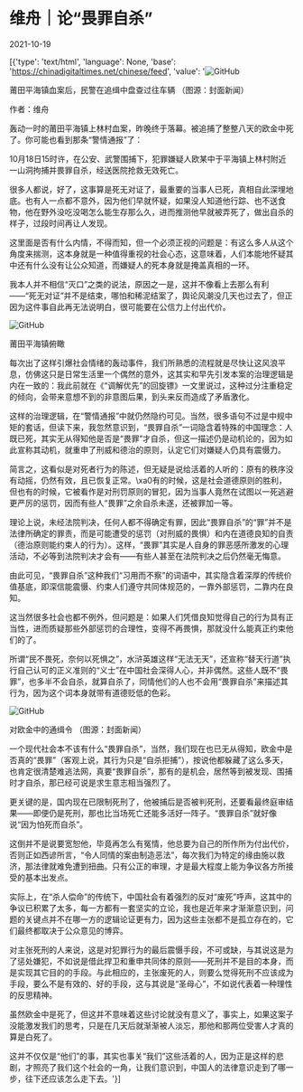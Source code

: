 # 维舟｜论“畏罪自杀”

2021-10-19

[{'type': 'text/html', 'language': None, 'base': 'https://chinadigitaltimes.net/chinese/feed', 'value': '![GitHub](https://chinadigitaltimes.net/chinese/files/2021/10/image-1634638762767.png)

莆田平海镇血案后，民警在追缉中盘查过往车辆 （图源：封面新闻） 

作者：维舟

轰动一时的莆田平海镇上林村血案，昨晚终于落幕。被追捕了整整八天的欧金中死了。你可能也看到那条“警情通报”了：



10月18日15时许，在公安、武警围捕下，犯罪嫌疑人欧某中于平海镇上林村附近一山洞拘捕并畏罪自杀，经送医院抢救无效死亡。



很多人都说，好了，这事算是死无对证了，最重要的当事人已死，真相自此深埋地底。也有人一点都不意外，因为他们早就怀疑，如果没人知道他行踪、也不送食物，他在野外没吃没喝怎么能生存那么久，进而推测他早就被弄死了，做出自杀的样子，过段时间再让人发现。

这里面是否有什么内情，不得而知，但一个必须正视的问题是：有这么多人从这个角度来揣测，这本身就是一种值得重视的社会心态，这意味着，人们本能地怀疑其中还有什么没有让公众知道，而嫌疑人的死本身就是掩盖真相的一环。

我本人并不相信“灭口”之类的说法，原因之一是，这并不像看上去那么有利——“死无对证”并不是结束，哪怕和稀泥结案了，舆论风潮没几天也过去了，但正因为这件事自此再无法说明白，很可能要在公信力上付出代价。

![GitHub](https://chinadigitaltimes.net/chinese/files/2021/10/post-672251-616e9d38a09e2.)

 莆田平海镇俯瞰 

每次出了这样引爆社会情绪的轰动事件，我们所熟悉的流程就是尽快让这风浪平息，仿佛这只是日常生活里一个偶然的意外，这其实和早先引发本案的治理逻辑是内在一致的：我此前就在《“调解优先”的回旋镖》一文里说过，这种过分注重稳定的倾向，会带来意想不到的非意图后果，到头来反而造成了矛盾激化。

这样的治理逻辑，在“警情通报”中就仍然隐约可见。当然，很多语句不过是中规中矩的套话，但读下来，我忽然意识到，“畏罪自杀”一词隐含着特殊的中国理念：人既已死，其实无从得知他是否是“畏罪”才自杀，但这一描述仍是动机论的，因为如此宣称其动机，就重申了刑威和德治的原则，认定它们对嫌疑人仍具有震慑力。

简言之，这看似是对死者行为的陈述，但无疑是说给活着的人听的：原有的秩序没有动摇，仍然有效，且已恢复正常。\xa0有的时候，这是社会道德原则的胜利，但也有的时候，它被看作是对刑罚原则的冒犯，因为当事人竟然在试图以一死逃避更严厉的惩罚，因而有些人“畏罪”之余自杀未遂，还被罪加一等。

理论上说，未经法院判决，任何人都不得确定有罪，因此“畏罪自杀”的“罪”并不是法律所确定的罪责，而是可能遭受的惩罚（对刑威的畏惧）和内在道德良知的自责（德治原则能约束人的行为）。这样，“畏罪”其实是人自身的罪恶感所激发的心理活动，不必等到法院判决才会有——有些人甚至在法院判决之后仍然毫无悔意。

由此可见，“畏罪自杀”这种我们“习用而不察”的词语中，其实隐含着深厚的传统价值基底，即深信能震慑、约束人们遵守共同体规范的，一靠外部惩罚，二靠内在良知。

这当然很多社会也都不例外，但问题是：如果人们凭借良知觉得自己的行为具有正当性，进而质疑那些外部惩罚的合理性，变得不再畏惧，那就没什么能真正约束他们的了。

所谓“民不畏死，奈何以死惧之”，水浒英雄这样“无法无天”，还宣称“替天行道”执行自己认可的正义准则的“义士”在中国社会深得人心，并非偶然。这些人既不“畏罪”，也多半不会自杀，就算自杀了，同情他们的人也不会用“畏罪自杀”来描述其行为，因为这个词本身就带有道德贬低的色彩。

![GitHub](https://chinadigitaltimes.net/chinese/files/2021/10/post-672251-616e9d39339da.png)

对欧金中的通缉令 （图源：封面新闻） 

一个现代社会本不该有什么“畏罪自杀”，当然，我们现在也已无从得知，欧金中是否真的“畏罪”（客观上说，其行为只是“自杀拒捕”），按说他都躲藏了这么多天，也肯定很清楚难逃法网，真要“畏罪自杀”，那有的是机会，居然等到被发现、围捕时才自杀，那已经可说是求生意志相当强烈了。

更关键的是，国内现在已限制死刑了，他被捕后是否被判死刑，还要看最终庭审结果——即便仍是死刑，那也比当场死亡还能多活好一阵子。“畏罪自杀”就好像说“因为怕死而自杀”。

这倒并不是说要宽恕他，毕竟再怎么有冤情，他总要为自己的所作所为付出代价，否则正如西谚所言，“令人同情的案由制造恶法”，每次我们为特定的缘由施以救济，那法律就难免遭到扭曲。只有公正的审理，才是最大程度上能为争议各方所接受的基本出发点。

实际上，在“杀人偿命”的传统下，中国社会有着强烈的反对“废死”呼声，这其中的争议已积累了太多，每一方都有一套坚实的立论，我也是近年来才渐渐意识到，问题的关键点并不在哪一方的逻辑论证更有力，因为这些主张都不是孤立存在的，它们最终都取决于公众意见的博弈。

对主张死刑的人来说，这是对犯罪行为的最后震慑手段，不可或缺，与其说这是为了惩处嫌犯，不如说是借此捍卫和重申共同体的原则——死刑并不是目的本身，而是实现其它目的的手段。与此相应的，主张废死的人，则要么觉得死刑不应该成为手段，要么不是有效的、好的手段，这与其说是“圣母心”，不如说代表着一种理性的反思精神。

虽然欧金中是死了，但这并不意味着这些讨论就没有意义了，事实上，如果这案子没能激发我们的思考，只是在几天后就渐渐被人淡忘，那他和那两位受害人才真的算是白死了。

这并不仅仅是“他们”的事，其实也事关“我们”这些活着的人，因为正是这样的悲剧，才照亮了我们这个社会的一角，让我们意识到，中国人的法律意识走到了哪一步，往下还应该怎么走下去。'}]